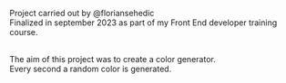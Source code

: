 Project carried out by @floriansehedic<br/>
Finalized in september 2023 as part of my Front End developer training course.

<br/>The aim of this project was to create a color generator. 
<br/>Every second a random color is generated.
